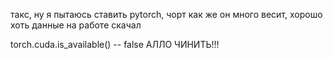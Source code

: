 такс, ну я пытаюсь ставить pytorch, чорт как же он много весит, хорошо хоть данные на работе скачал


torch.cuda.is_available() -- false АЛЛО ЧИНИТЬ!!!